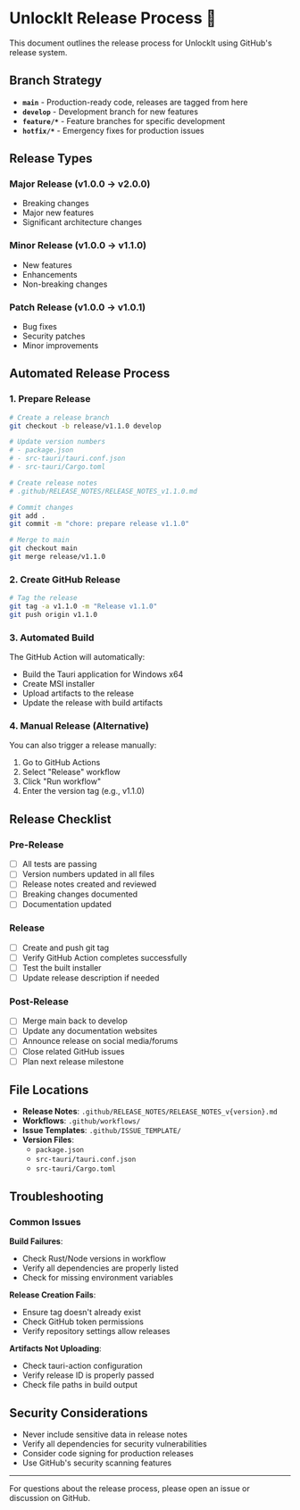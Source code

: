 # UnlockIt Release Process 🚀

This document outlines the release process for UnlockIt using GitHub's release system.

## Branch Strategy

- **`main`** - Production-ready code, releases are tagged from here
- **`develop`** - Development branch for new features
- **`feature/*`** - Feature branches for specific development
- **`hotfix/*`** - Emergency fixes for production issues

## Release Types

### Major Release (v1.0.0 → v2.0.0)

- Breaking changes
- Major new features
- Significant architecture changes

### Minor Release (v1.0.0 → v1.1.0)

- New features
- Enhancements
- Non-breaking changes

### Patch Release (v1.0.0 → v1.0.1)

- Bug fixes
- Security patches
- Minor improvements

## Automated Release Process

### 1. Prepare Release

```bash
# Create a release branch
git checkout -b release/v1.1.0 develop

# Update version numbers
# - package.json
# - src-tauri/tauri.conf.json
# - src-tauri/Cargo.toml

# Create release notes
# .github/RELEASE_NOTES/RELEASE_NOTES_v1.1.0.md

# Commit changes
git add .
git commit -m "chore: prepare release v1.1.0"

# Merge to main
git checkout main
git merge release/v1.1.0
```

### 2. Create GitHub Release

```bash
# Tag the release
git tag -a v1.1.0 -m "Release v1.1.0"
git push origin v1.1.0
```

### 3. Automated Build

The GitHub Action will automatically:

- Build the Tauri application for Windows x64
- Create MSI installer
- Upload artifacts to the release
- Update the release with build artifacts

### 4. Manual Release (Alternative)

You can also trigger a release manually:

1. Go to GitHub Actions
2. Select "Release" workflow
3. Click "Run workflow"
4. Enter the version tag (e.g., v1.1.0)

## Release Checklist

### Pre-Release

- [ ] All tests are passing
- [ ] Version numbers updated in all files
- [ ] Release notes created and reviewed
- [ ] Breaking changes documented
- [ ] Documentation updated

### Release

- [ ] Create and push git tag
- [ ] Verify GitHub Action completes successfully
- [ ] Test the built installer
- [ ] Update release description if needed

### Post-Release

- [ ] Merge main back to develop
- [ ] Update any documentation websites
- [ ] Announce release on social media/forums
- [ ] Close related GitHub issues
- [ ] Plan next release milestone

## File Locations

- **Release Notes**: `.github/RELEASE_NOTES/RELEASE_NOTES_v{version}.md`
- **Workflows**: `.github/workflows/`
- **Issue Templates**: `.github/ISSUE_TEMPLATE/`
- **Version Files**:
  - `package.json`
  - `src-tauri/tauri.conf.json`
  - `src-tauri/Cargo.toml`

## Troubleshooting

### Common Issues

**Build Failures**:

- Check Rust/Node versions in workflow
- Verify all dependencies are properly listed
- Check for missing environment variables

**Release Creation Fails**:

- Ensure tag doesn't already exist
- Check GitHub token permissions
- Verify repository settings allow releases

**Artifacts Not Uploading**:

- Check tauri-action configuration
- Verify release ID is properly passed
- Check file paths in build output

## Security Considerations

- Never include sensitive data in release notes
- Verify all dependencies for security vulnerabilities
- Consider code signing for production releases
- Use GitHub's security scanning features

---

For questions about the release process, please open an issue or discussion on GitHub.
